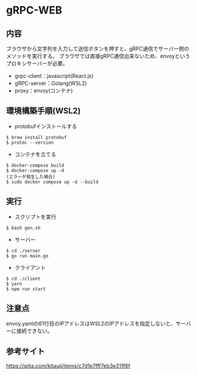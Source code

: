 # gRPC-WEB

## 内容

ブラウザから文字列を入力して送信ボタンを押すと、gRPC通信でサーバー側のメソッドを実行する。
ブラウザでは直接gRPC通信出来ないため、envoyというプロキシサーバーが必要。

* grpc-client：javascript(React.js)
* gRPC-server：Golang(WSL2)
* proxy：envoy(コンテナ)

## 環境構築手順(WSL2)

* protobufインストールする

```
$ brew install protobuf
$ protoc --version
```

* コンテナを立てる

```
$ docker-compose build
$ docker-compose up -d
(エラーが発生した場合)
$ sudo docker compose up -d --build
```

## 実行

* スクリプトを実行

```
$ bash gen.sh
```

* サーバー

```
$ cd ./server
$ go run main.go
```

* クライアント

```
$ cd ./client
$ yarn
$ npm run start
```

## 注意点

envoy.yamlの61行目のIPアドレスはWSL2のIPアドレスを指定しないと、サーバーに接続できない。

## 参考サイト

https://qiita.com/kitauji/items/c7d1e7fff7eb3e311f6f
